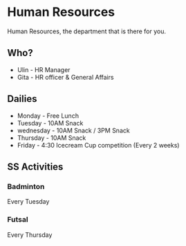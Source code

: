 # Human Resources
Human Resources, the department that is there for you.

## Who?
* Ulin - HR Manager
* Gita - HR officer & General Affairs

## Dailies
* Monday - Free Lunch
* Tuesday - 10AM Snack
* wednesday - 10AM Snack / 3PM Snack
* Thursday - 10AM Snack
* Friday - 4:30 Icecream Cup competition (Every 2 weeks)

## SS Activities
### Badminton
Every Tuesday
### Futsal
Every Thursday
